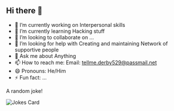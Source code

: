 ## Hi there 👋

- 🔭 I’m currently working on Interpersonal skills
- 🌱 I’m currently learning Hacking stuff
- 👯 I’m looking to collaborate on ...
- 🤔 I’m looking for help with Creating and maintaining Network of supportive people
- 💬 Ask me about Anything
- 📫 How to reach me: Email: tellme.derby529@passmail.net
- 😄 Pronouns: He/Him
- ⚡ Fun fact: ...

<!--Thanks to https://github.com/ABSphreak/readme-jokes-->
A random joke!
<!-- Markdown -->
![Jokes Card](https://readme-jokes.vercel.app/api)

<!--START_SECTION:waka-->
<!--END_SECTION:waka-->
